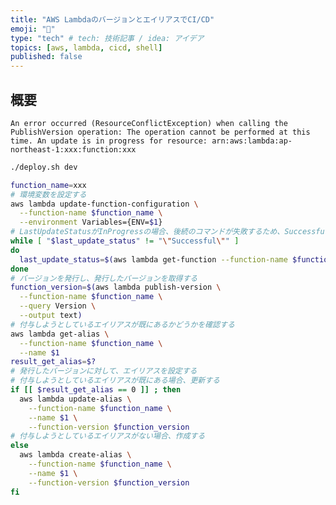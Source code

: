 ```yaml
---
title: "AWS LambdaのバージョンとエイリアスでCI/CD"
emoji: "🦈"
type: "tech" # tech: 技術記事 / idea: アイデア
topics: [aws, lambda, cicd, shell]
published: false
---
```


## 概要



`An error occurred (ResourceConflictException) when calling the PublishVersion operation: The operation cannot be performed at this time. An update is in progress for resource: arn:aws:lambda:ap-northeast-1:xxx:function:xxx`

```sh
./deploy.sh dev
```

```sh
function_name=xxx
# 環境変数を設定する
aws lambda update-function-configuration \
  --function-name $function_name \
  --environment Variables={ENV=$1}
# LastUpdateStatusがInProgressの場合、後続のコマンドが失敗するため、Successfulになるまで待機する
while [ "$last_update_status" != "\"Successful\"" ]
do
  last_update_status=$(aws lambda get-function --function-name $function_name --query 'Configuration.LastUpdateStatus')
done
# バージョンを発行し、発行したバージョンを取得する
function_version=$(aws lambda publish-version \
  --function-name $function_name \
  --query Version \
  --output text)
# 付与しようとしているエイリアスが既にあるかどうかを確認する
aws lambda get-alias \
  --function-name $function_name \
  --name $1
result_get_alias=$?
# 発行したバージョンに対して、エイリアスを設定する
# 付与しようとしているエイリアスが既にある場合、更新する
if [[ $result_get_alias == 0 ]] ; then
  aws lambda update-alias \
    --function-name $function_name \
    --name $1 \
    --function-version $function_version
# 付与しようとしているエイリアスがない場合、作成する
else
  aws lambda create-alias \
    --function-name $function_name \
    --name $1 \
    --function-version $function_version
fi
```